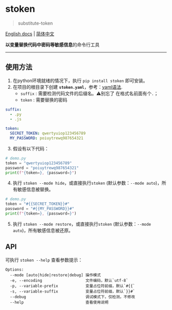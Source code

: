 # stoken 

>  substitute-token

[English docs](https://github.com/laorange/stoken/blob/main/README.md) | [简体中文](https://github.com/laorange/stoken/blob/main/README.zh.md)

**以变量替换代码中密码等敏感信息**的命令行工具

---

## 使用方法

1. 在python环境就绪的情况下，执行 `pip install stoken` 即可安装。
2. 在项目的根目录下创建 **`stoken.yaml`**，参考：[yaml语法](https://zhuanlan.zhihu.com/p/145173920).
   + `suffix` : 需要检测代码文件的后缀名。⚠️别忘了 在格式名前面有个`.`；
   + `token` : 需要替换的密码

```yaml
suffix:
  - .py
  - .js
  	
token:
  SECRET_TOKEN: qwertyuiop123456789
  MY_PASSWORD: poiuytrewq987654321
```

3. 假设有以下代码：

```python
# demo.py
token = "qwertyuiop123456789"
password = "poiuytrewq987654321"
print(f"{token=}, {password=}")
```

4. 执行 `stoken --mode hide`，或直接执行`stoken` (默认参数：`--mode auto`)，所有敏感信息被替换。

```python
# demo.py
token = "#{{SECRET_TOKEN}}#"
password = "#{{MY_PASSWORD}}#"
print(f"{token=}, {password=}")
```

5. 执行 `stoken --mode restore`，或直接执行`stoken` (默认参数：`--mode auto`)，所有敏感信息被还原。

## API

可执行 `stoken --help` 查看参数提示：

```
Options:
  --mode [auto|hide|restore|debug] 操作模式
  -e, --encoding                   文件编码，默认`utf-8`
  -p, --variable-prefix            变量占位符前缀，默认`#{{`
  -s, --variable-suffix            变量占位符前缀，默认`}}#`
  --debug                          调试模式下，仅检测，不修改 
  --help                           查看使用说明
```

